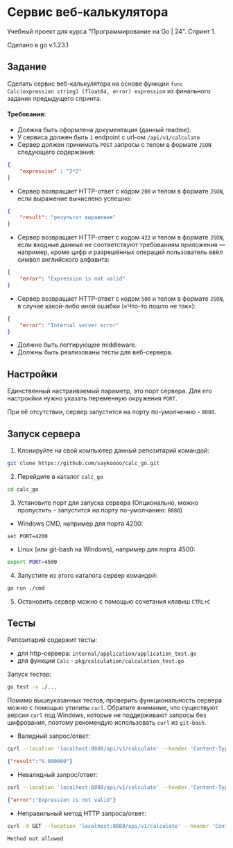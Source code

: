 # Сервис веб-калькулятора

Учебный проект для курса "Программирование на Go | 24". Спринт 1.

Сделано в go v.1.23.1

## Задание
Сделать сервис веб-калькулятора на основе функции `func Calc(expression string) (float64, error) expression` из финального задания предыдущего спринта.

#### Требования:
- Должна быть оформлена документация (данный readme).
- У сервиса должен быть `1` endpoint с url-ом `/api/v1/calculate`
- Сервер должен принимать `POST` запросы с телом в формате `JSON` следующего содержания:
```JSON
{
    "expression" : "2*2" 
}
```
- Сервер возвращает HTTP-ответ с кодом `200` и телом в формате `JSON`, если выражение вычислено успешно:
```JSON
{
    "result": "результат выражения"
}
```
- Сервер возвращает HTTP-ответ с кодом `422` и телом в формате `JSON`, если входные данные не соответствуют требованиям приложения — например, кроме цифр и разрешённых операций пользователь ввёл символ английского алфавита:
```JSON
{
    "error": "Expression is not valid"
}
```
- Сервер возвращает HTTP-ответ с кодом `500` и телом в формате `JSON`, в случае какой-либо иной ошибки («Что-то пошло не так»):
```JSON
{
    "error": "Internal server error"
}
```
- Должно быть логгирующее middleware.
- Должны быть реализованы тесты для веб-сервера.

## Настройки
Единственный настраиваемый параметр, это порт сервера. Для его настрокйки нужно указать переменную окружения `PORT`.

При её отсутствии, сервер запустится на порту по-умолчению - `8080`. 

## Запуск сервера
1. Клонируйте на свой компьютер данный репозитарий командой:
```bash
git clone https://github.com/saykoooo/calc_go.git
```
2. Перейдите в каталог `calc_go`
```bash
cd calc_go
```
3. Установите порт для запуска сервера (Опционально, можно пропустить - запустится на порту по-умолчанию: `8080`)
 - Windows CMD, например для порта 4200:
```
set PORT=4200
```
 - Linux (или git-bash на Windows), например для порта 4500:
```bash
export PORT=4500
```
4. Запустите из этого каталога сервер командой:
```bash
go run ./cmd
```
5. Остановить сервер можно с помощью сочетания клавиш `CTRL+C`

## Тесты
Репозитарий содержит тесты:
 - для http-сервера: `internal/application/application_test.go` 
 - для функции `Сalc` - `pkg/calculation/calculation_test.go`

Запуск тестов:
```bash
go test -v ./...
```

Помимо вышеуказанных тестов, проверить функциональность сервера можно с помощью утилиты `curl`. 
Обратите внимание, что существуют версии `curl` под Windows, которые не поддерживают 
запросы без шифрования, поэтому рекомендую использовать `curl` из `git-bash`.

- Валидный запрос/ответ:
```bash
curl --location 'localhost:8080/api/v1/calculate' --header 'Content-Type: application/json' --data '{ "expression": "2+2*2" }'
```
```JSON
{"result":"6.000000"}
```
- Невалидный запрос/ответ:
```bash
curl --location 'localhost:8080/api/v1/calculate' --header 'Content-Type: application/json' --data '{ "expression": "2+2*2/0" }'
```
```JSON
{"error":"Expression is not valid"}
```
- Неправильный метод HTTP запроса/ответ:
```bash
curl -X GET --location 'localhost:8080/api/v1/calculate' --header 'Content-Type: application/json' --data '{ "expression": "2+2*2" }'
```
```
Method not allowed
```
